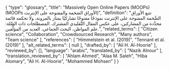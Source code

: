 {
    "type": "glossary",
    "title": "Massively Open Online Papers (MOOPs) (MOOPs الأوراق الضخمة والمفتوحة على الإنترنت)",
    "definition": "تتبع الأوراق الضَّخمة المفتوحة على الإنترنت نموذجًا مفتوحًا تشاركيًا يمتاز بالمرونة، ولا تحكمه قائمة محدَّدة من المشاركين، على عكس المقال التَّقليدي المشترك.  المصطلحات ذات الصِّلة: علم المواطن، البحث الجماعي، العديد من المؤلِّفين.",
    "related_terms": [
        "Citizen science",
        "Collaboration",
        "Crowdsourced Research",
        "Many authors",
        "Team science"
    ],
    "references": [
        "Himmelstein et al. (2019)",
        "Tennant et al. (2019)"
    ],
    "alt_related_terms": [
        null
    ],
    "drafted_by": [
        "Ali H. Al-Hoorie"
    ],
    "reviewed_by": [],
    "language": "arabic",
    "translated_by": [
        "Nazik Alnour"
    ],
    "translation_reviewed_by": [
        "Ahlam Ahmed",
        "Alaa M. Saleh",
        "Hiba Alomary",
        "Ali H. Al-Hoorie",
        "Mohammed Mohsen"
    ]
}